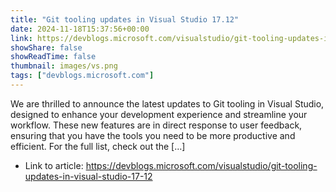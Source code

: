 ```yaml
---
title: "Git tooling updates in Visual Studio 17.12"
date: 2024-11-18T15:37:56+00:00
link: https://devblogs.microsoft.com/visualstudio/git-tooling-updates-in-visual-studio-17-12
showShare: false
showReadTime: false
thumbnail: images/vs.png
tags: ["devblogs.microsoft.com"]
---
```

We are thrilled to announce the latest updates to Git tooling in Visual Studio, designed to enhance your development experience and streamline your workflow. These new features are in direct response to user feedback, ensuring that you have the tools you need to be more productive and efficient. For the full list, check out the […]

- Link to article: https://devblogs.microsoft.com/visualstudio/git-tooling-updates-in-visual-studio-17-12